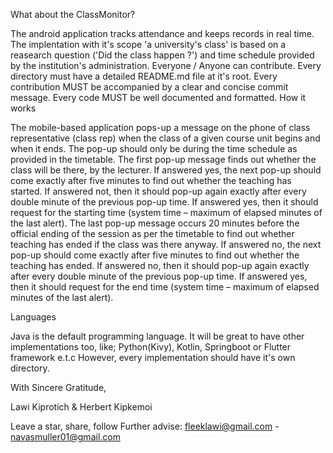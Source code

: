 What about the ClassMonitor?

The android application tracks attendance and keeps records in real time. The implentation with it's scope 'a university's class' is based on a reasearch question ('Did the class happen ?') and time schedule provided by the institution's administration.
Everyone / Anyone can contribute.
Every directory must have a detailed README.md file at it's root.
Every contribution MUST be accompanied by a clear and concise commit message.
Every code MUST be well documented and formatted.
How it works

The mobile-based application pops-up a message on the phone of class representative (class rep) when the class of a given course unit begins and when it ends. The pop-up should only be during the time schedule as provided in the timetable. The first pop-up message finds out whether the class will be there, by the lecturer. If answered yes, the next pop-up should come exactly after five minutes to find out whether the teaching has started. If answered not, then it should pop-up again exactly after every double minute of the previous pop-up time. If answered yes, then it should request for the starting time (system time – maximum of elapsed minutes of the last alert). The last pop-up message occurs 20 minutes before the official ending of the session as per the timetable to find out whether teaching has ended if the class was there anyway. If answered no, the next pop-up should come exactly after five minutes to find out whether the teaching has ended. If answered no, then it should pop-up again exactly after every double minute of the previous pop-up time. If answered yes, then it should request for the end time (system time – maximum of elapsed minutes of the last alert).

Languages

Java is the default programming language. It will be great to have other implementations too, like; Python(Kivy), Kotlin, Springboot or Flutter framework e.t.c However, every implementation should have it's own directory.

With Sincere Gratitude,

Lawi Kiprotich & Herbert Kipkemoi

Leave a star, share, follow Further advise: fleeklawi@gmail.com - navasmuller01@gmail.com
